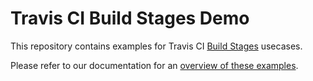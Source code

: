 # Travis CI Build Stages Demo

This repository contains examples for Travis CI [Build Stages](https://docs.travis-ci.com/user/build-stages/) usecases. 

Please refer to our documentation for an [overview of these examples](https://docs.travis-ci.com/user/build-stages/#Examples).


